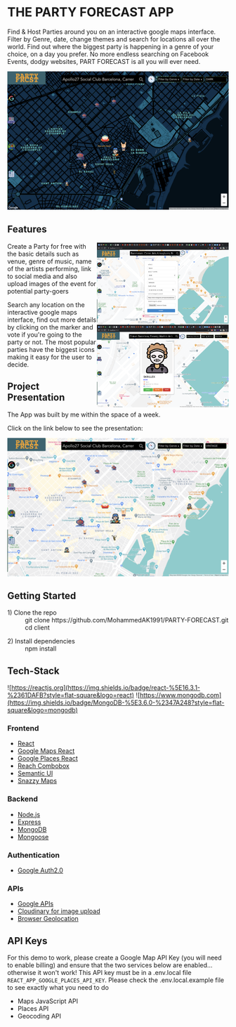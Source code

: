 # THE PARTY FORECAST APP

Find & Host Parties around you on an interactive google maps interface.
Filter by Genre, date, change themes and search for locations all over the world.
Find out where the biggest party is happening in a genre of your choice, on a day you prefer.
No more endless searching on Facebook Events, dodgy websites, PART FORECAST is all you will ever need.

![](./public/Thumbnail.png)


## Features

<p>
<img src="./public/Host.png"  width=300px align="right"/>
Create a Party for free with the basic details such as venue, genre of music, name of the artists performing, link to social media and also upload images of the event for potential party-goers

</p>
<p>
<img src="./public/FInd.png"  width=300px align="right"/>
Search any location on the interactive google maps interface, find out more details by clicking on the marker and vote if you're going to the party or not. The most popular parties have the biggest icons making it easy for the user to decide.

</p>

## Project Presentation

The App was built by me within the space of a week.

Click on the link below to see the presentation:

<p align="center">
<a href="https://www.youtube.com/watch?v=V-lVwIJZkn8"><img src="./public/PARTYFORECAST.png" alt="PartyForecast Video Thumbnail"/></a>
</p>

## Getting Started

<dl>
  <dt>1) Clone the repo</dt>
  <dd>git clone https://github.com/MohammedAK1991/PARTY-FORECAST.git</dd>
  <dd>cd client</dd>

<dl>
  <dt>2) Install dependencies</dt>
  <dd>npm install</dd>

## Tech-Stack

![https://reactjs.org](https://img.shields.io/badge/react-%5E16.3.1-%2361DAFB?style=flat-square&logo=react)
![https://www.mongodb.com](https://img.shields.io/badge/MongoDB-%5E3.6.0-%2347A248?style=flat-square&logo=mongodb)

### Frontend

- [React](https://reactjs.org)
- [Google Maps React](https://www.npmjs.com/package/@react-google-maps/api)
- [Google Places React](https://www.npmjs.com/package/use-places-autocomplete)
- [Reach Combobox](https://reacttraining.com/reach-ui/combobox/)
- [Semantic UI](https://semantic-ui.com/)
- [Snazzy Maps](https://snazzymaps.com/style/8097/wy)

### Backend

- [Node.js](https://nodejs.org/)
- [Express](https://expressjs.com)
- [MongoDB](https://www.mongodb.com)
- [Mongoose](https://mongoosejs.com)


### Authentication

- [Google Auth2.0](https://developers.google.com/identity/protocols/oauth2)

### APIs

- [Google APIs](https://developers.google.com/apis-explorer)
- [Cloudinary for image upload](https://cloudinary.com/?utm_source=google&utm_medium=cpc&utm_campaign=Rbrand&utm_content=394051365970&utm_term=cloudinary%20api&gclid=CjwKCAjwnK36BRBVEiwAsMT8WAz9WKB1C4n0cmtnGLSslSEoWPs446ZHCnFywmUBc1_QPjvhjmoduBoCa1IQAvD_BwE)
- [Browser Geolocation](https://developer.mozilla.org/en-US/docs/Web/API/Geolocation_API)


## API Keys

For this demo to work, please create a Google Map API Key (you will need to enable billing) and ensure that the two services below are enabled... otherwise it won't work! This API key must be in a .env.local file `REACT_APP_GOOGLE_PLACES_API_KEY`.
Please check the .env.local.example file to see exactly what you need to do

- Maps JavaScript API
- Places API
- Geocoding API


